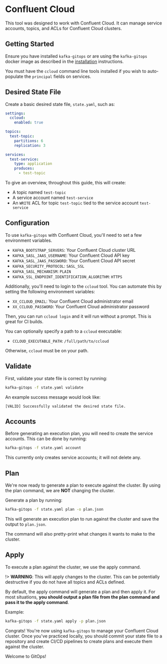 # Confluent Cloud

This tool was designed to work with Confluent Cloud. It can manage service accounts, topics, and ACLs for Confluent Cloud clusters.

## Getting Started

Ensure you have installed `kafka-gitops` or are using the `kafka-gitops` docker image as described in the [installation][installation] instructions.

You must have the `ccloud` command line tools installed if you wish to auto-populate the `principal` fields on services.

## Desired State File

Create a basic desired state file, `state.yaml`, such as:

```yaml
settings:
  ccloud:
    enabled: true

topics:
  test-topic:
    partitions: 6
    replication: 3

services:
  test-service:
    type: application
    produces:
      - test-topic
```

To give an overview, throughout this guide, this will create:

- A topic named `test-topic`
- A service account named `test-service`
- An `WRITE` ACL for topic `test-topic` tied to the service account `test-service`

## Configuration

To use `kafka-gitops` with Confluent Cloud, you'll need to set a few environment variables.

* `KAFKA_BOOTSTRAP_SERVERS`: Your Confluent Cloud cluster URL
* `KAFKA_SASL_JAAS_USERNAME`: Your Confluent Cloud API key
* `KAFKA_SASL_JAAS_PASSWORD`: Your Confluent Cloud API secret
* `KAFKA_SECURITY_PROTOCOL`: `SASL_SSL`
* `KAFKA_SASL_MECHANISM`: `PLAIN`
* `KAFKA_SSL_ENDPOINT_IDENTIFICATION_ALGORITHM`: `HTTPS`

Additionally, you'll need to login to the `ccloud` tool. You can automate this by setting the following environment variables:

* `XX_CCLOUD_EMAIL`: Your Confluent Cloud administrator email
* `XX_CCLOUD_PASSWORD`: Your Confluent Cloud administrator password

Then, you can run `ccloud login` and it will run without a prompt. This is great for CI builds.

You can optionally specify a path to a `ccloud` executable:

* `CCLOUD_EXECUTABLE_PATH`: `/full/path/to/ccloud`

Otherwise, `ccloud` must be on your path.

## Validate

First, validate your state file is correct by running:

```bash
kafka-gitops -f state.yaml validate
```

An example success message would look like:

```text
[VALID] Successfully validated the desired state file.
```

## Accounts

Before generating an execution plan, you will need to create the service accounts. This can be done by running:

```bash
kafka-gitops -f state.yaml account
```

This currently only creates service accounts; it will not delete any.

## Plan

We're now ready to generate a plan to execute against the cluster. By using the plan command, we are **NOT** changing the cluster.

Generate a plan by running:

```bash
kafka-gitops -f state.yaml plan -o plan.json
```

This will generate an execution plan to run against the cluster and save the output to `plan.json`. 

The command will also pretty-print what changes it wants to make to the cluster. 

## Apply

To execute a plan against the cluster, we use the apply command.

!> **WARNING**: This will apply changes to the cluster. This can be potentially destructive if you do not have all topics and ACLs defined.

By default, the apply command will generate a plan and then apply it. For most situations, **you should output a plan file from the plan command and pass it to the apply command**.

Example:

```bash
kafka-gitops -f state.yaml apply -p plan.json
```

Congrats! You're now using `kafka-gitops` to manage your Confluent Cloud cluster. Once you've practiced locally, you should commit your state file to a repository and create CI/CD pipelines to create plans and execute them against the cluster. 

Welcome to GitOps! 

[installation]: /installation.md
